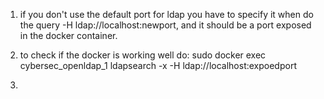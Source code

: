 1) if you don't use the default port for ldap you have to specify it when do the query -H ldap://localhost:newport, and it should be a port exposed in the docker container.

2) to check if the docker is working well do: 
	sudo docker exec cybersec_openldap_1 ldapsearch -x -H ldap://localhost:expoedport

3)
